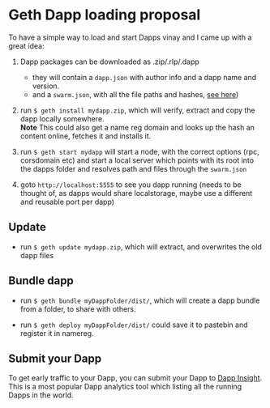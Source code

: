 # Geth Dapp loading proposal

To have a simple way to load and start Dapps vinay and I came up with a great idea:

1.  Dapp packages can be downloaded as .zip/.rlp/.dapp
    -   they will contain a `dapp.json` with author info and a dapp name and version.
    -   and a `swarm.json`, with all the file paths and hashes, [see here](https://github.com/ethereum/go-ethereum/wiki/URL-Scheme#server-config-examples))

2.  run `$ geth install mydapp.zip`, which will verify, extract and copy the dapp locally somewhere.  
    **Note** This could also get a name reg domain and looks up the hash an content online, fetches it and installs it.

3.  run `$ geth start mydapp` will start a node, with the correct options (rpc, corsdomain etc) and start a local server which points with its root into the dapps folder and resolves path and files through the `swarm.json`

4.  goto `http://localhost:5555` to see you dapp running (needs to be thought of, as dapps would share localstorage, maybe use a different and reusable port per dapp)

## Update

-   run `$ geth update mydapp.zip`, which will extract, and overwrites the old dapp files

## Bundle dapp

-   run `$ geth bundle myDappFolder/dist/`, which will create a dapp bundle from a folder, to share with others.

-   run `$ geth deploy myDappFolder/dist/` could save it to pastebin and register it in namereg.

## Submit your Dapp

To get early traffic to your Dapp, you can submit your Dapp to [Dapp Insight](https://dappinsight.com). This is a most popular Dapp analytics tool which listing all the running Dapps in the world.
